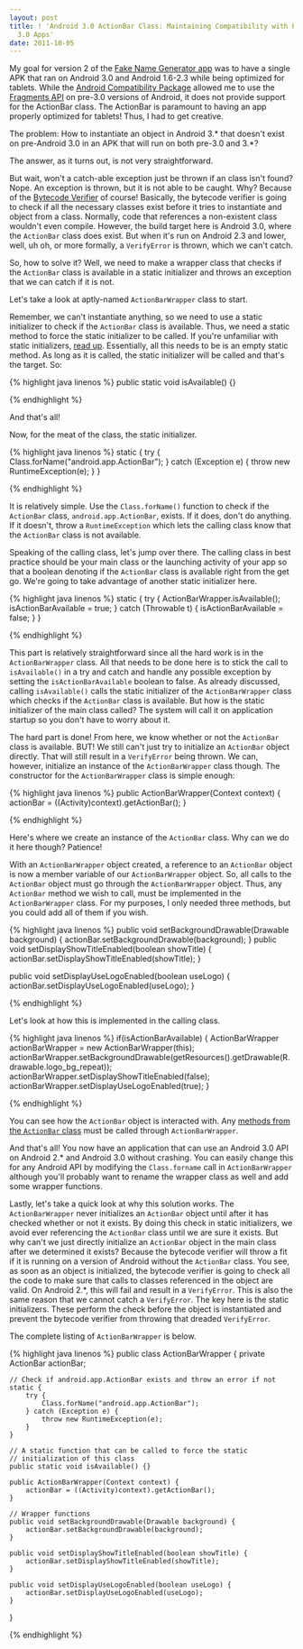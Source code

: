 ```yaml
---
layout: post
title: ! 'Android 3.0 ActionBar Class: Maintaining Compatibility with Pre-Android
  3.0 Apps'
date: 2011-10-05
---
```


My goal for version 2 of the <a title="Shamless plug" href="https://market.android.com/details?id=com.S201.Fng&amp;feature=search_result">Fake Name Generator app</a> was to have a single APK that ran on Android 3.0 and Android 1.6-2.3 while being optimized for tablets. While the <a title="Incredibly useful!" href="http://developer.android.com/sdk/compatibility-library.html">Android Compatibility Package</a> allowed me to use the <a href="http://android-developers.blogspot.com/2011/02/android-30-fragments-api.html">Fragments API</a> on pre-3.0 versions of Android, it does not provide support for the ActionBar class. The ActionBar is paramount to having an app properly optimized for tablets! Thus, I had to get creative.

The problem: How to instantiate an object in Android 3.* that doesn't exist on pre-Android 3.0 in an APK that will run on both pre-3.0 and 3.*?

The answer, as it turns out, is not very straightforward.

But wait, won't a catch-able exception just be thrown if an class isn't found? Nope. An exception is thrown, but it is not able to be caught. Why? Because of the <a title="Ohh, yeah, of course!" href="http://en.wikipedia.org/wiki/Java_Virtual_Machine#Bytecode_verifier">Bytecode Verifier</a> of course! Basically, the bytecode verifier is going to check if all the necessary classes exist before it tries to instantiate and object from a class. Normally, code that references a non-existent class wouldn't even compile. However, the build target here is Android 3.0, where the <code>ActionBar</code> class does exist. But when it's run on Android 2.3 and lower, well, uh oh, or more formally, a <code>VerifyError</code> is thrown, which we can't catch.

So, how to solve it? Well, we need to make a wrapper class that checks if the <code>ActionBar</code> class is available in a static initializer and throws an exception that we can catch if it is not.

Let's take a look at aptly-named <code>ActionBarWrapper</code> class to start.

<!--more-->

Remember, we can't instantiate anything, so we need to use a static initializer to check if the <code>ActionBar</code> class is available. Thus, we need a static method to force the static initializer to be called. If you're unfamiliar with static initializers, <a title="Hooray for documentation!" href="http://download.oracle.com/javase/tutorial/java/javaOO/initial.html">read up</a>. Essentially, all this needs to be is an empty static method. As long as it is called, the static initializer will be called and that's the target. So:

{% highlight java linenos %}
public static void isAvailable() {}

{% endhighlight %}

And that's all!

Now, for the meat of the class, the static initializer.

{% highlight java linenos %}
static {
   try {
      Class.forName("android.app.ActionBar");
   } catch (Exception e) {
      throw new RuntimeException(e);
   }
}

{% endhighlight %}

It is relatively simple. Use the <code>Class.forName()</code> function to check if the <code>ActionBar</code> class, <code>android.app.ActionBar</code>, exists. If it does, don't do anything. If it doesn't, throw a <code>RuntimeException</code> which lets the calling class know that the <code>ActionBar</code> class is not available.

Speaking of the calling class, let's jump over there. The calling class in best practice should be your main class or the launching activity of your app so that a boolean denoting if the <code>ActionBar</code> class is available right from the get go. We're going to take advantage of another static initializer here.

{% highlight java linenos %}
static {
   try {
      ActionBarWrapper.isAvailable();
      isActionBarAvailable = true;
   } catch (Throwable t) {
      isActionBarAvailable = false;
   }
}

{% endhighlight %}

This part is relatively straightforward since all the hard work is in the <code>ActionBarWrapper</code> class. All that needs to be done here is to stick the call to <code>isAvailable()</code> in a try and catch and handle any possible exception by setting the <code>isActionBarAvailable</code> boolean to false. As already discussed, calling <code>isAvailable()</code> calls the static initializer of the <code>ActionBarWrapper</code> class which checks if the <code>ActionBar</code> class is available. But how is the static initializer of the main class called? The system will call it on application startup so you don't have to worry about it.

The hard part is done! From here, we know whether or not the <code>ActionBar</code> class is available. BUT! We still can't just try to initialize an <code>ActionBar</code> object directly. That will still result in a <code>VerifyError</code> being thrown. We can, however, initialize an instance of the <code>ActionBarWrapper</code> class though. The constructor for the <code>ActionBarWrapper</code> class is simple enough:

{% highlight java linenos %}
public ActionBarWrapper(Context context) {
   actionBar = ((Activity)context).getActionBar();
}

{% endhighlight %}

Here's where we create an instance of the <code>ActionBar</code> class. Why can we do it here though? Patience!

With an <code>ActionBarWrapper</code> object created, a reference to an <code>ActionBar</code> object is now a member variable of our <code>ActionBarWrapper</code> object. So, all calls to the <code>ActionBar</code> object must go through the <code>ActionBarWrapper</code> object. Thus, any <code>ActionBar</code> method we wish to call, must be implemented in the <code>ActionBarWrapper</code> class. For my purposes, I only needed three methods, but you could add all of them if you wish.

{% highlight java linenos %}
public void setBackgroundDrawable(Drawable background) {
   actionBar.setBackgroundDrawable(background);
}
public void setDisplayShowTitleEnabled(boolean showTitle) {
   actionBar.setDisplayShowTitleEnabled(showTitle);
}

public void setDisplayUseLogoEnabled(boolean useLogo) {
   actionBar.setDisplayUseLogoEnabled(useLogo);
}

{% endhighlight %}

Let's look at how this is implemented in the calling class.

{% highlight java linenos %}
if(isActionBarAvailable) {
   ActionBarWrapper actionBarWrapper = new ActionBarWrapper(this);
   actionBarWrapper.setBackgroundDrawable(getResources().getDrawable(R.drawable.logo_bg_repeat));
   actionBarWrapper.setDisplayShowTitleEnabled(false);
   actionBarWrapper.setDisplayUseLogoEnabled(true);
}

{% endhighlight %}

You can see how the <code>ActionBar</code> object is interacted with. Any <a href="http://developer.android.com/reference/android/app/ActionBar.html">methods from the <code>ActionBar</code> class</a> must be called through <code>ActionBarWrapper</code>.

And that's all! You now have an application that can use an Android 3.0 API on Android 2.* and Android 3.0 without crashing. You can easily change this for any Android API by modifying the <code>Class.forname</code> call in <code>ActionBarWrapper</code> although you'll probably want to rename the wrapper class as well and add some wrapper functions.

Lastly, let's take a quick look at why this solution works. The <code>ActionBarWrapper</code> never initializes an <code>ActionBar</code> object until after it has checked whether or not it exists. By doing this check in static initializers, we avoid ever referencing the <code>ActionBar</code> class until we are sure it exists. But why can't we just directly initialize an <code>ActionBar</code> object in the main class after we determined it exists? Because the bytecode verifier will throw a fit if it is running on a version of Android without the <code>ActionBar</code> class. You see, as soon as an object is initialized, the bytecode verifier is going to check all the code to make sure that calls to classes referenced in the object are valid. On Android 2.*, this will fail and result in a <code>VerifyError</code>. This is also the same reason that we cannot catch a <code>VerifyError</code>. The key here is the static initializers. These perform the check before the object is instantiated and prevent the bytecode verifier from throwing that dreaded <code>VerifyError</code>.

The complete listing of <code>ActionBarWrapper</code> is below.

{% highlight java linenos %}
public class ActionBarWrapper {
	private ActionBar actionBar;

	// Check if android.app.ActionBar exists and throw an error if not
	static {
		try {
			Class.forName("android.app.ActionBar");
		} catch (Exception e) {
			throw new RuntimeException(e);
		}
	}

	// A static function that can be called to force the static
	// initialization of this class
	public static void isAvailable() {}

	public ActionBarWrapper(Context context) {
		actionBar = ((Activity)context).getActionBar();
	}

	// Wrapper functions
	public void setBackgroundDrawable(Drawable background) {
		actionBar.setBackgroundDrawable(background);
	}

	public void setDisplayShowTitleEnabled(boolean showTitle) {
		actionBar.setDisplayShowTitleEnabled(showTitle);
	}

	public void setDisplayUseLogoEnabled(boolean useLogo) {
		actionBar.setDisplayUseLogoEnabled(useLogo);
	}
}

{% endhighlight %}

